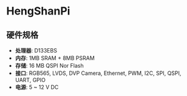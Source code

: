 # HengShanPi

## 硬件规格

- **处理器**: D133EBS
- **内存**: 1MB SRAM + 8MB PSRAM
- **存储**: 16 MB QSPI Nor Flash
- **接口**: RGB565, LVDS, DVP Camera, Ethernet, PWM, I2C, SPI, QSPI, UART, GPIO
- **电源**: 5 ~ 12 V DC


